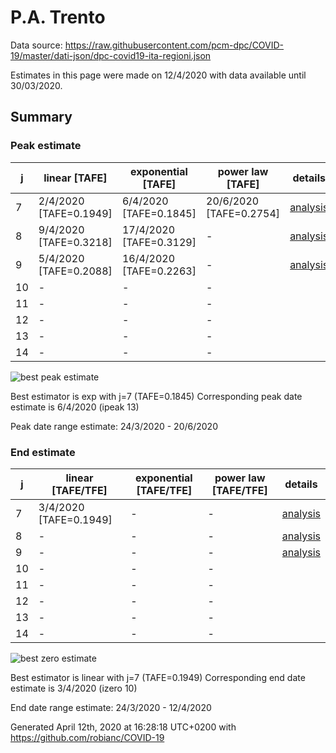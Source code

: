 # P.A. Trento


Data source: https://raw.githubusercontent.com/pcm-dpc/COVID-19/master/dati-json/dpc-covid19-ita-regioni.json

Estimates in this page were made on 12/4/2020 with data available until 30/03/2020.


## Summary 

### Peak estimate 
|j|linear [TAFE]|exponential [TAFE]|power law [TAFE]|details|
|---|----|-----------|---------|-------|
|7|2/4/2020 [TAFE=0.1949]|6/4/2020 [TAFE=0.1845]|20/6/2020 [TAFE=0.2754]|[analysis](COVID-19_p.a._trento_j7_2020-03-30.md)|
|8|9/4/2020 [TAFE=0.3218]|17/4/2020 [TAFE=0.3129]|-|[analysis](COVID-19_p.a._trento_j8_2020-03-30.md)|
|9|5/4/2020 [TAFE=0.2088]|16/4/2020 [TAFE=0.2263]|-|[analysis](COVID-19_p.a._trento_j9_2020-03-30.md)|
|10|-|-|-||
|11|-|-|-||
|12|-|-|-||
|13|-|-|-||
|14|-|-|-||

![best peak estimate](COVID-19_p.a._trento_j7_2020-03-30.png)

Best estimator is exp with j=7 (TAFE=0.1845)
Corresponding peak date estimate is 6/4/2020 (ipeak 13)


Peak date range estimate: 24/3/2020 - 20/6/2020

### End estimate 
|j|linear [TAFE/TFE]|exponential [TAFE/TFE]|power law [TAFE/TFE]|details|
|---|----|-----------|---------|-------|
|7|3/4/2020 [TAFE=0.1949]|-|-|[analysis](COVID-19_p.a._trento_j7_2020-03-30.md)|
|8|-|-|-|[analysis](COVID-19_p.a._trento_j8_2020-03-30.md)|
|9|-|-|-|[analysis](COVID-19_p.a._trento_j9_2020-03-30.md)|
|10|-|-|-||
|11|-|-|-||
|12|-|-|-||
|13|-|-|-||
|14|-|-|-||

![best zero estimate](COVID-19_p.a._trento_j7_2020-03-30.png)

Best estimator is linear with j=7 (TAFE=0.1949)
Corresponding end date estimate is 3/4/2020 (izero 10)


End date range estimate: 24/3/2020 - 12/4/2020

Generated April 12th, 2020 at 16:28:18 UTC+0200 with https://github.com/robianc/COVID-19
